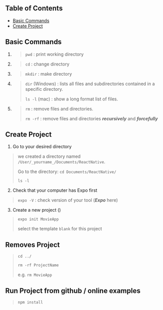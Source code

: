 ## Table of Contents

- [Basic Commands](#basic-commands)
- [Create Project](#create-project)

## Basic Commands

1. > `pwd` : print working directory

2. > `cd` : change directory

3. > `mkdir` : make directory

4. > `dir` (Windows) : lists all files and subdirectories contained in a specific directory.<br/>
   >
   > `ls -l` (mac) : show a long format list of files.

5. > `rm` : remove files and directories. <br/>
   > 
   > `rm -rf` : remove files and directories ***recursively*** and ***forcefully***

## Create Project 

1. Go to your desired directory

> we created a directory named `/User/_yourname_/Documents/ReactNative`.
> 
> Go to the directory: `cd Documents/ReactNative/`
> 
> `ls -l`

2. Check that your computer has Expo first
> `expo -V` : check version of your tool (***Expo*** here)

3. Create a new project () 
> `expo init MovieApp`  
> 
> select the template `blank` for this project

## Removes Project

> `cd ../`
> 
> `rm -rf ProjectName`
> 
> e.g. `rm MovieApp`

## Run Project from github / online examples

> `npm install`
